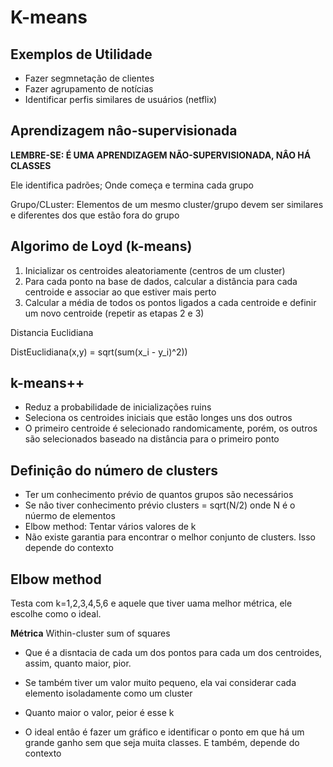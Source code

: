 # K-means

## Exemplos de Utilidade

+ Fazer segmnetação de clientes
+ Fazer agrupamento de notícias
+ Identificar perfis similares de usuários (netflix)

## Aprendizagem nâo-supervisionada

**LEMBRE-SE: É UMA APRENDIZAGEM NÃO-SUPERVISIONADA, NÂO HÁ CLASSES**

Ele identifica padrões; Onde começa e termina cada grupo

Grupo/CLuster: Elementos de um mesmo cluster/grupo devem ser similares e diferentes dos que estão fora do grupo

## Algorimo de Loyd (k-means)

1. Inicializar os centroides aleatoriamente (centros de um cluster)
2. Para cada ponto na base de dados, calcular a distância para cada
centroide e associar ao que estiver mais perto
3. Calcular a média de todos os pontos ligados a cada centroide e
definir um novo centroide (repetir as etapas 2 e 3)

Distancia Euclidiana

DistEuclidiana(x,y) = sqrt(sum(x_i - y_i)^2))

## k-means++

+ Reduz a probabilidade de inicializações ruins
+ Seleciona os centroides iniciais que estão longes uns dos outros
+ O primeiro centroide é selecionado randomicamente, porém, os
outros são selecionados baseado na distância para o primeiro ponto


## Definiçâo do número de clusters

+ Ter um conhecimento prévio de quantos grupos são necessários
+ Se nâo tiver conhecimento prévio
	clusters = sqrt(N/2) onde N é o núermo de elementos
+ Elbow method: Tentar vários valores de k
+ Não existe garantia para encontrar o melhor conjunto de clusters. Isso depende do contexto

## Elbow method

Testa com k=1,2,3,4,5,6 e aquele que tiver uama melhor métrica, ele escolhe como o ideal.

**Métrica** Within-cluster sum of squares
+ Que é a disntacia de cada um dos pontos para cada um dos centroides, assim, quanto maior, pior.
+ Se também tiver um valor muito pequeno, ela vai considerar cada elemento isoladamente como um cluster
+ Quanto maior o valor, peior é esse k

+ O ideal entâo é fazer um gráfico e identificar o ponto em que há um grande ganho sem que seja muita classes. E também, depende do contexto




